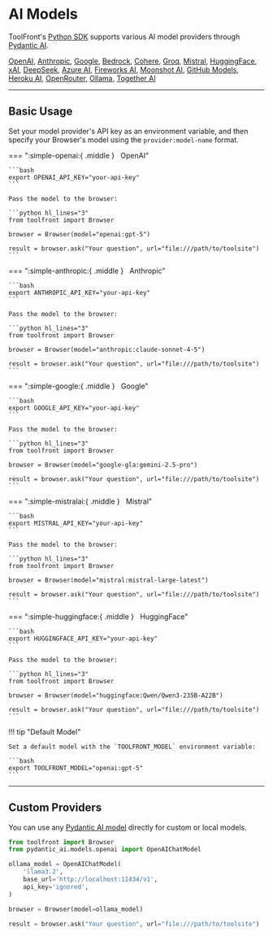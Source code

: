 # AI Models

ToolFront's [Python SDK](./python_sdk.md) supports various AI model providers through [Pydantic AI](https://ai.pydantic.dev/models/overview/).

[OpenAI](https://ai.pydantic.dev/models/openai/), [Anthropic](https://ai.pydantic.dev/models/anthropic/), [Google](https://ai.pydantic.dev/models/gemini/), [Bedrock](https://ai.pydantic.dev/models/bedrock/), [Cohere](https://ai.pydantic.dev/models/cohere/), [Groq](https://ai.pydantic.dev/models/groq/), [Mistral](https://ai.pydantic.dev/models/mistral/), [HuggingFace](https://ai.pydantic.dev/models/openai/#hugging-face), [xAI](https://ai.pydantic.dev/models/openai/#xai), [DeepSeek](https://ai.pydantic.dev/models/openai/#deepseek), [Azure AI](https://ai.pydantic.dev/models/openai/#azure), [Fireworks AI](https://ai.pydantic.dev/models/openai/#fireworks), [Moonshot AI](https://ai.pydantic.dev/models/openai/#moonshot), [GitHub Models](https://ai.pydantic.dev/models/openai/#github-models), [Heroku AI](https://ai.pydantic.dev/models/openai/#heroku), [OpenRouter](https://ai.pydantic.dev/models/openai/#openrouter), [Ollama](https://ai.pydantic.dev/models/openai/#ollama), [Together AI](https://ai.pydantic.dev/models/openai/#together-ai)

---

## Basic Usage

Set your model provider's API key as an environment variable, and then specify your Browser's model using the `provider:model-name` format.

=== ":simple-openai:{ .middle } &nbsp; OpenAI"

    ```bash
    export OPENAI_API_KEY="your-api-key"
    ```

    Pass the model to the browser:

    ```python hl_lines="3"
    from toolfront import Browser

    browser = Browser(model="openai:gpt-5")

    result = browser.ask("Your question", url="file:///path/to/toolsite")
    ```

=== ":simple-anthropic:{ .middle } &nbsp; Anthropic"

    ```bash
    export ANTHROPIC_API_KEY="your-api-key"
    ```

    Pass the model to the browser:

    ```python hl_lines="3"
    from toolfront import Browser

    browser = Browser(model="anthropic:claude-sonnet-4-5")

    result = browser.ask("Your question", url="file:///path/to/toolsite")
    ```

=== ":simple-google:{ .middle } &nbsp; Google"

    ```bash
    export GOOGLE_API_KEY="your-api-key"
    ```

    Pass the model to the browser:

    ```python hl_lines="3"
    from toolfront import Browser

    browser = Browser(model="google-gla:gemini-2.5-pro")

    result = browser.ask("Your question", url="file:///path/to/toolsite")
    ```

=== ":simple-mistralai:{ .middle } &nbsp; Mistral"

    ```bash
    export MISTRAL_API_KEY="your-api-key"
    ```

    Pass the model to the browser:

    ```python hl_lines="3"
    from toolfront import Browser

    browser = Browser(model="mistral:mistral-large-latest")

    result = browser.ask("Your question", url="file:///path/to/toolsite")
    ```

=== ":simple-huggingface:{ .middle } &nbsp; HuggingFace"

    ```bash
    export HUGGINGFACE_API_KEY="your-api-key"
    ```

    Pass the model to the browser:

    ```python hl_lines="3"
    from toolfront import Browser

    browser = Browser(model="huggingface:Qwen/Qwen3-235B-A22B")

    result = browser.ask("Your question", url="file:///path/to/toolsite")
    ```

!!! tip "Default Model"

    Set a default model with the `TOOLFRONT_MODEL` environment variable:

    ```bash
    export TOOLFRONT_MODEL="openai:gpt-5"
    ```

---

## Custom Providers

You can use any [Pydantic AI model](https://ai.pydantic.dev/models/overview/) directly for custom or local models.

```python
from toolfront import Browser
from pydantic_ai.models.openai import OpenAIChatModel

ollama_model = OpenAIChatModel(
    'llama3.2',
    base_url='http://localhost:11434/v1',
    api_key='ignored',
)

browser = Browser(model=ollama_model)

result = browser.ask("Your question", url="file:///path/to/toolsite")
```